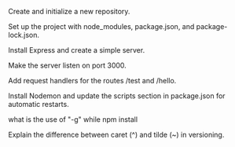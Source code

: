 Create and initialize a new repository.

Set up the project with node_modules, package.json, and package-lock.json.

Install Express and create a simple server.

Make the server listen on port 3000.

Add request handlers for the routes /test and /hello.

Install Nodemon and update the scripts section in package.json for automatic restarts.

what is the use of "-g" while npm install

Explain the difference between caret (^) and tilde (~) in versioning.